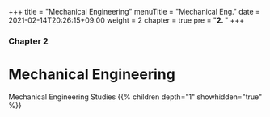 +++
title = "Mechanical Engineering"
menuTitle = "Mechanical Eng."
date = 2021-02-14T20:26:15+09:00
weight = 2
chapter = true
pre = "<b>2. </b>"
+++

### Chapter 2

# Mechanical Engineering

Mechanical Engineering Studies
{{% children depth="1"  showhidden="true" %}}
